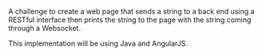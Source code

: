 
A challenge to create a web page that sends a string to a back end using a RESTful interface
then prints the string to the page with the string coming through a Websocket.

This implementation will be using Java and AngularJS.
